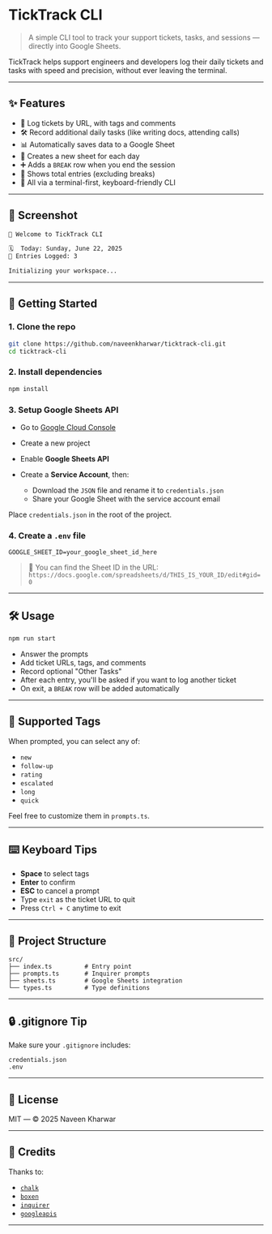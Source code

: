 
# TickTrack CLI

> A simple CLI tool to track your support tickets, tasks, and sessions — directly into Google Sheets.

TickTrack helps support engineers and developers log their daily tickets and tasks with speed and precision, without ever leaving the terminal.

---

## ✨ Features

- 🔗 Log tickets by URL, with tags and comments
- 🛠️ Record additional daily tasks (like writing docs, attending calls)
- 📊 Automatically saves data to a Google Sheet
- 📁 Creates a new sheet for each day
- ➕ Adds a `BREAK` row when you end the session
- 🧮 Shows total entries (excluding breaks)
- 🧠 All via a terminal-first, keyboard-friendly CLI

---

## 📸 Screenshot

```bash
🚀 Welcome to TickTrack CLI

🗓️  Today: Sunday, June 22, 2025
🧮 Entries Logged: 3

Initializing your workspace...
````

---

## 🚀 Getting Started

### 1. Clone the repo

```bash
git clone https://github.com/naveenkharwar/ticktrack-cli.git
cd ticktrack-cli
```

### 2. Install dependencies

```bash
npm install
```

### 3. Setup Google Sheets API

* Go to [Google Cloud Console](https://console.cloud.google.com/)
* Create a new project
* Enable **Google Sheets API**
* Create a **Service Account**, then:

  * Download the `JSON` file and rename it to `credentials.json`
  * Share your Google Sheet with the service account email

Place `credentials.json` in the root of the project.

### 4. Create a `.env` file

```env
GOOGLE_SHEET_ID=your_google_sheet_id_here
```

> 🧠 You can find the Sheet ID in the URL:
> `https://docs.google.com/spreadsheets/d/THIS_IS_YOUR_ID/edit#gid=0`

---

## 🛠️ Usage

```bash
npm run start
```

* Answer the prompts
* Add ticket URLs, tags, and comments
* Record optional "Other Tasks"
* After each entry, you'll be asked if you want to log another ticket
* On exit, a `BREAK` row will be added automatically

---

## 🎯 Supported Tags

When prompted, you can select any of:

* `new`
* `follow-up`
* `rating`
* `escalated`
* `long`
* `quick`

Feel free to customize them in `prompts.ts`.

---

## ⌨️ Keyboard Tips

* **Space** to select tags
* **Enter** to confirm
* **ESC** to cancel a prompt
* Type `exit` as the ticket URL to quit
* Press `Ctrl + C` anytime to exit

---

## 📁 Project Structure

```
src/
├── index.ts         # Entry point
├── prompts.ts       # Inquirer prompts
├── sheets.ts        # Google Sheets integration
└── types.ts         # Type definitions
```

---

## 🔒 .gitignore Tip

Make sure your `.gitignore` includes:

```
credentials.json
.env
```

---

## 📄 License

MIT — © 2025 Naveen Kharwar

---

## 🙌 Credits

Thanks to:

* [`chalk`](https://www.npmjs.com/package/chalk)
* [`boxen`](https://www.npmjs.com/package/boxen)
* [`inquirer`](https://www.npmjs.com/package/inquirer)
* [`googleapis`](https://www.npmjs.com/package/googleapis)

---
